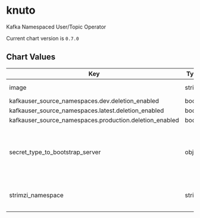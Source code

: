 knuto
=====
Kafka Namespaced User/Topic Operator

Current chart version is `0.7.0`





## Chart Values

| Key | Type | Default | Description |
|-----|------|---------|-------------|
| image | string | `"036535796760.dkr.ecr.eu-west-1.amazonaws.com/erfor/knuto:f83fdc4"` | Which knuto docker image to install |
| kafkauser_source_namespaces.dev.deletion_enabled | bool | `true` |  |
| kafkauser_source_namespaces.latest.deletion_enabled | bool | `false` |  |
| kafkauser_source_namespaces.production.deletion_enabled | bool | `false` |  |
| secret_type_to_bootstrap_server | object | `{"scram-sha-512":"production-kafka-bootstrap.kafka.svc.cluster.local:9092"}` | MApping of secret type to the DNS name an port of the Kafka service. Used to construct kafka-client.properties in Secrets placed in the namespaces configured in kafkauser_source_namespaces |
| strimzi_namespace | string | `"kafka"` | The namespace in which the Strimzi User and Topic operator listens for KafkaUser and KafkaTopic CRDs. |

